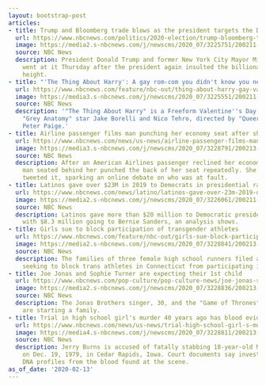 ```yaml
---
layout: bootstrap-post
articles:
- title: Trump and Bloomberg trade blows as the president targets the Democratic contender
  url: https://www.nbcnews.com/politics/2020-election/trump-bloomberg-trade-blows-president-targets-democratic-contender-n1136296
  image: https://media2.s-nbcnews.com/j/newscms/2020_07/3225751/200211-mike-bloomberg-cs-1223p_b6c0d60b6cf071ba4b196e0780fe8457.nbcnews-fp-1200-630.jpg
  source: NBC News
  description: President Donald Trump and former New York City Mayor Michael Bloomberg
    went at it Thursday after the president again insulted the billionaire over his
    height.
- title: "'The Thing About Harry': A gay rom-com you didn't know you needed"
  url: https://www.nbcnews.com/feature/nbc-out/thing-about-harry-gay-valentine-s-rom-com-you-didn-n1134736
  image: https://media3.s-nbcnews.com/j/newscms/2020_07/3225551/200211-thing-about-harry-1-cs-957a_4d945a0709ae92a8c4d54d17e32a6219.nbcnews-fp-1200-630.jpg
  source: NBC News
  description: '"The Thing About Harry" is a Freeform Valentine''s Day movie with
    "Grey Anatomy" star Jake Borelli and Nico Tehro, directed by "Queer As Folk''s"
    Peter Paige.'
- title: Airline passenger films man punching her economy seat after she reclines
  url: https://www.nbcnews.com/news/us-news/airline-passenger-films-man-punching-her-economy-seat-after-she-n1136266
  image: https://media3.s-nbcnews.com/j/newscms/2020_07/3228791/200213-airplane-punch-seat-cover-cs-802a_01472837b1a4aacf2f12347a77d49f08.nbcnews-fp-1200-630.jpg
  source: NBC News
  description: After an American Airlines passenger reclined her economy seat, the
    man seated behind her punched the back of her seat repeatedly. She filmed and
    tweeted it, sparking an online debate on who was at fault.
- title: Latinos gave over $23M in 2019 to Democrats in presidential race
  url: https://www.nbcnews.com/news/latino/latinos-gave-over-23m-2019-democrats-presidential-race-sanders-got-n1135001
  image: https://media2.s-nbcnews.com/j/newscms/2020_07/3226061/200211-sanders-ocasio-cortez-mn-1520_13fc99d352226ce41a8fae1bf9c44652.nbcnews-fp-1200-630.jpg
  source: NBC News
  description: Latinos gave more than $20 million to Democratic presidential candidates,
    with $8.3 million going to Bernie Sanders, an analysis shows.
- title: Girls sue to block participation of transgender athletes
  url: https://www.nbcnews.com/feature/nbc-out/girls-sue-block-participation-transgender-athletes-n1136261
  image: https://media2.s-nbcnews.com/j/newscms/2020_07/3228841/200213-glastonbury_high_school-mc-1322_4367474e10fbeefa40f9836eca8ac80b.nbcnews-fp-1200-630.JPG
  source: NBC News
  description: The families of three female high school runners filed a federal suit
    seeking to block trans athletes in Connecticut from participating in girls sports.
- title: Joe Jonas and Sophie Turner are expecting their 1st child
  url: https://www.nbcnews.com/pop-culture/pop-culture-news/joe-jonas-sophie-turner-are-expecting-their-1st-child-n1136276
  image: https://media2.s-nbcnews.com/j/newscms/2020_07/3228836/200213-joe-jonas-sophie-turner-cs-820a_55d12ed75c2c64143dc12663f6c742fc.nbcnews-fp-1200-630.jpg
  source: NBC News
  description: The Jonas Brothers singer, 30, and the "Game of Thrones" star, 23,
    are starting a family.
- title: Trial in high school girl's murder 40 years ago has blood evidence at forefront
  url: https://www.nbcnews.com/news/us-news/trial-high-school-girl-s-murder-40-years-ago-iowa-n1136251
  image: https://media4.s-nbcnews.com/j/newscms/2020_07/3228811/200213-jerry-burns-michelle-martinko-cs-817a_4347aee755ba37325def3ba86e5528c6.nbcnews-fp-1200-630.jpg
  source: NBC News
  description: Jerry Burns is accused of fatally stabbing 18-year-old Michelle Martinko
    on Dec. 19, 1979, in Cedar Rapids, Iowa. Court documents say investigators created
    DNA profiles from the blood found at the scene.
as_of_date: '2020-02-13'
---
```


